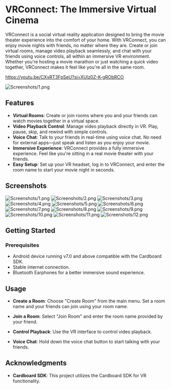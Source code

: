 # VRConnect: The Immersive Virtual Cinema

VRConnect is a social virtual reality application designed to bring the movie theater experience into the comfort of your home. With VRConnect, you can enjoy movie nights with friends, no matter where they are. Create or join virtual rooms, manage video playback seamlessly, and chat with your friends using voice controls, all within an immersive VR environment. Whether you're hosting a movie marathon or just watching a quick video together, VRConnect makes it feel like you're all in the same room.


https://youtu.be/CXvRT3FpSeU?si=XUlz0Z-K-gRObRCO


![Screenshots/1.png](https://iili.io/dlK07oX.png)

## Features

- **Virtual Rooms**: Create or join rooms where you and your friends can watch movies together in a virtual space.
- **Video Playback Control**: Manage video playback directly in VR. Play, pause, skip, and rewind with simple controls.
- **Voice Chat**: Talk to your friends in real-time using voice chat. No need for external apps—just speak and listen as you enjoy your movie.
- **Immersive Experience**: VRConnect provides a fully immersive experience. Feel like you're sitting in a real movie theater with your friends.
- **Easy Setup**: Set up your VR headset, log in to VRConnect, and enter the room name to start your movie night in seconds.
  
## Screenshots
![Screenshots/1.png](https://github.com/judefernz12/VRConnect/blob/ff39460e12e5aef649ade4c34b48b0143f09f51d/Screenshots/1.png)
![Screenshots/2.png](https://github.com/judefernz12/VRConnect/blob/ff39460e12e5aef649ade4c34b48b0143f09f51d/Screenshots/2.png)
![Screenshots/3.png](https://github.com/judefernz12/VRConnect/blob/ff39460e12e5aef649ade4c34b48b0143f09f51d/Screenshots/3.png)
![Screenshots/4.png](https://github.com/judefernz12/VRConnect/blob/ff39460e12e5aef649ade4c34b48b0143f09f51d/Screenshots/4.png)
![Screenshots/5.png](https://github.com/judefernz12/VRConnect/blob/ff39460e12e5aef649ade4c34b48b0143f09f51d/Screenshots/5.png)
![Screenshots/6.png](https://github.com/judefernz12/VRConnect/blob/ff39460e12e5aef649ade4c34b48b0143f09f51d/Screenshots/6.png)
![Screenshots/7.png](https://github.com/judefernz12/VRConnect/blob/ff39460e12e5aef649ade4c34b48b0143f09f51d/Screenshots/7.png)
![Screenshots/8.png](https://github.com/judefernz12/VRConnect/blob/ff39460e12e5aef649ade4c34b48b0143f09f51d/Screenshots/8.png)
![Screenshots/9.png](https://github.com/judefernz12/VRConnect/blob/ff39460e12e5aef649ade4c34b48b0143f09f51d/Screenshots/9.png)
![Screenshots/10.png](https://github.com/judefernz12/VRConnect/blob/ff39460e12e5aef649ade4c34b48b0143f09f51d/Screenshots/10.png)
![Screenshots/11.png](https://github.com/judefernz12/VRConnect/blob/ff39460e12e5aef649ade4c34b48b0143f09f51d/Screenshots/11.png)
![Screenshots/12.png](https://github.com/judefernz12/VRConnect/blob/ff39460e12e5aef649ade4c34b48b0143f09f51d/Screenshots/12.png)

## Getting Started

### Prerequisites

- Android device running v7.0 and above compatible with the Cardboard SDK.
- Stable internet connection.
- Bluetooth Earphones for a better immersive sound experience.

## Usage

- **Create a Room**: Choose "Create Room" from the main menu. Set a room name and your friends can join using your room name.

- **Join a Room**: Select "Join Room" and enter the room name provided by your friend.

- **Control Playback**: Use the VR interface to control video playback.

- **Voice Chat**: Hold down the voice chat button to start talking with your friends.


## Acknowledgments

- **Cardboard SDK**: This project utilizes the Cardboard SDK for VR functionality.

